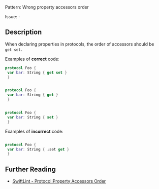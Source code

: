 Pattern: Wrong property accessors order

Issue: -

## Description

When declaring properties in protocols, the order of accessors should be `get set`.

Examples of **correct** code:
```swift
protocol Foo {
 var bar: String { get set }
 }


protocol Foo {
 var bar: String { get }
 }


protocol Foo {
 var bar: String { set }
 }

```
Examples of **incorrect** code:
```swift

protocol Foo {
 var bar: String { ↓set get }
 }

```

## Further Reading

* [SwiftLint - Protocol Property Accessors Order](https://realm.github.io/SwiftLint/protocol_property_accessors_order.html)